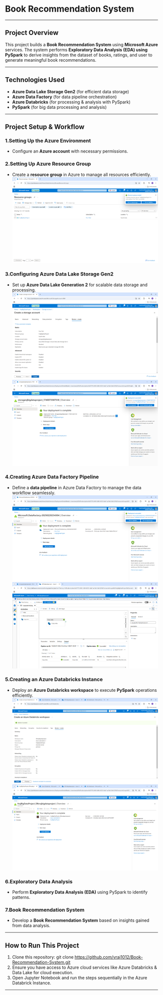 # Book Recommendation System

---

## Project Overview
This project builds a **Book Recommendation System** using **Microsoft Azure** services. The system performs **Exploratory Data Analysis (EDA) using PySpark** to derive insights from the dataset of books, ratings, and user to generate meaningful book recommendations.

---

## Technologies Used
- **Azure Data Lake Storage Gen2** (for efficient data storage)
- **Azure Data Factory** (for data pipeline orchestration)
- **Azure Databricks** (for processing & analysis with PySpark)
- **PySpark** (for big data processing and analysis)
  
---

## Project Setup & Workflow
### 1.Setting Up the Azure Environment
- Configure an **Azure account** with necessary permissions.

### 2.Setting Up Azure Resource Group
- Create a **resource group** in Azure to manage all resources efficiently.
![Azure Resource Group](https://github.com/vraj1012/Book-Recommendation-System/blob/main/images/2AzureResourceGroup.png)

### 3.Configuring Azure Data Lake Storage Gen2
- Set up **Azure Data Lake Generation 2** for scalable data storage and processing.
![1Azure Data Lake Storage Gen2](https://github.com/vraj1012/Book-Recommendation-System/blob/main/images/3.1ADLSG2.png)
![2Azure Data Lake Storage Gen2](https://github.com/vraj1012/Book-Recommendation-System/blob/main/images/3.2ADLSG2.png)

### 4.Creating Azure Data Factory Pipeline
- Define a **data pipeline** in Azure Data Factory to manage the data workflow seamlessly.
![1Azure Data Factory Pipeline](https://github.com/vraj1012/Book-Recommendation-System/blob/main/images/4.1ADF.png)
![2Azure Data Factory Pipeline](https://github.com/vraj1012/Book-Recommendation-System/blob/main/images/4.2ADF.png)

### 5.Creating an Azure Databricks Instance
- Deploy an **Azure Databricks workspace** to execute **PySpark** operations efficiently.
![1Azure Databricks Instance](https://github.com/vraj1012/Book-Recommendation-System/blob/main/images/5.1DB.png)
![2Azure Databricks Instance](https://github.com/vraj1012/Book-Recommendation-System/blob/main/images/5.2DB.png)

### 6.Exploratory Data Analysis
- Perform **Exploratory Data Analysis (EDA)** using PySpark to identify patterns.

### 7.Book Recommendation System
- Develop a **Book Recommendation System** based on insights gained from data analysis.

---

## How to Run This Project
1.	Clone this repository: 
    git clone https://github.com/vraj1012/Book-Recommendation-System.git
2.	Ensure you have access to Azure cloud services like Azure Databricks & Data Lake for cloud execution.
3.	Open Jupyter Notebook and run the steps sequentially in the Azure Databrick Instance.

---
  	
